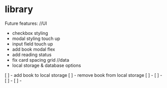 # library

Future features:
//UI

- checkbox styling
- modal styling touch up
- input field touch up
- add book modal flex
- add reading status
- fix card spacing grid
  //data
- local storage & database options

[ ] - add book to local storage
[ ] - remove book from local storage
[ ] -
[ ] -
[ ] -
[ ] -
